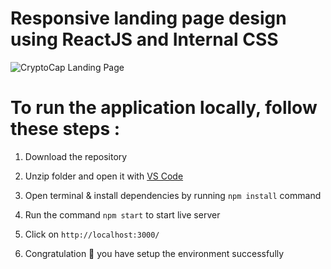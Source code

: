 # Responsive landing page design using ReactJS and Internal CSS

![CryptoCap Landing Page](https://github.com/AkshataGanbote/Landing_Page_Crypto_Cap/assets/117456092/1321bc2e-bec7-4796-b4d8-2e0ae50b8efb)


# To run the application locally, follow these steps :

1. Download the repository

2. Unzip folder and open it with [VS Code](https://code.visualstudio.com/)

3. Open terminal & install dependencies by running `npm install` command

4. Run the command `npm start` to start live server

5. Click on `http://localhost:3000/`

6. Congratulation 🎉 you have setup the environment successfully
